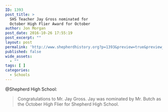 ```yaml
---
ID: 1393
post_title: >
  SHS Teacher Jay Gross nominated for
  October High Flier Award for October
author: Jon Morgan
post_date: 2016-10-26 17:55:19
post_excerpt: ""
layout: post
permalink: 'http://www.shepherdhistory.org?p=1393&preview=true&preview_id=1393'
published: false
wide_assets:
  - ""
tags: [ ]
categories:
  - Schools
---
```

@Shepherd High School:
<blockquote>Congratulations to Mr. Jay Gross. Jay was nominated by Mr. Butch as the October High Flier for Shepherd High School.</blockquote>